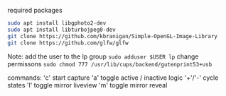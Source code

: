 required packages 

```bash
sudo apt install libgphoto2-dev
sudo apt install libturbojpeg0-dev 
git clone https://github.com/kbranigan/Simple-OpenGL-Image-Library
git clone https://github.com/glfw/glfw
```

Note:
add the user to the lp group
`sudo adduser $USER lp`
change permissons
`sudo chmod 777 /usr/lib/cups/backend/gutenprint53+usb`

commands:
'c'     start capture
'a'     toggle active / inactive logic
'+'/'-' cycle states
'l'     toggle mirror liveview
'm'     toggle mirror reveal